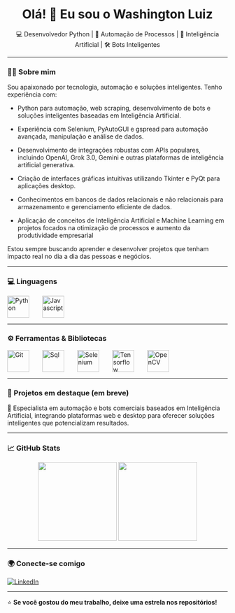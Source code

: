 <h1 align="center">Olá! 👋 Eu sou o Washington Luiz</h1>

<p align="center">
  💻 Desenvolvedor Python | 🤖 Automação de Processos | 🧠 Inteligência Artificial | 🛠️ Bots Inteligentes
</p>

---

### 🧑‍💻 Sobre mim

Sou apaixonado por tecnologia, automação e soluções inteligentes. Tenho experiência com:

- Python para automação, web scraping, desenvolvimento de bots e soluções inteligentes baseadas em Inteligência Artificial.

- Experiência com Selenium, PyAutoGUI e gspread para automação avançada, manipulação e análise de dados.

- Desenvolvimento de integrações robustas com APIs populares, incluindo OpenAI, Grok 3.0, Gemini e outras plataformas de inteligência artificial generativa.

- Criação de interfaces gráficas intuitivas utilizando Tkinter e PyQt para aplicações desktop.

- Conhecimentos em bancos de dados relacionais e não relacionais para armazenamento e gerenciamento eficiente de dados.

- Aplicação de conceitos de Inteligência Artificial e Machine Learning em projetos focados na otimização de processos e aumento da produtividade empresarial

Estou sempre buscando aprender e desenvolver projetos que tenham impacto real no dia a dia das pessoas e negócios.

---

### 💻 Linguagens

<div style="display: flex; gap: 20px;">
  <img src="https://www.svgrepo.com/show/354238/python.svg" alt="Python" width="50" style="margin-right: 10px;"/>
  <img src="https://www.svgrepo.com/show/349419/javascript.svg" alt="Javascript" width="50" style="margin-right: 10px;"/>
</div>

---

### ⚙️ Ferramentas & Bibliotecas

<div style="display: flex; gap: 20px;">
  <img src="https://www.svgrepo.com/show/353782/git-icon.svg" alt="Git" width="50" style="margin-right: 10px;"/>
  <img src="https://www.svgrepo.com/show/331760/sql-database-generic.svg" alt="Sql" width="50" style="margin-right: 10px;"/>
  <img src="https://www.svgrepo.com/show/354321/selenium.svg" alt="Selenium" width="50" style="margin-right: 10px;"/>
  <img src="https://www.svgrepo.com/show/354440/tensorflow.svg" alt="Tensorflow" width="50" style="margin-right: 10px;"/>
  <img src="https://www.svgrepo.com/show/354139/opencv.svg" alt="OpenCV" width="50" style="margin-right: 10px;"/>
</div>

---

### 📌 Projetos em destaque (em breve)

🔧 Especialista em automação e bots comerciais baseados em Inteligência Artificial, integrando plataformas web e desktop para oferecer soluções inteligentes que potencializam resultados.

---

### 📈 GitHub Stats

<p align="center">
  <img height="180em" src="https://github-readme-stats.vercel.app/api?username=WashingtonLuiz2312&show_icons=true&theme=tokyonight"/>
  <img height="180em" src="https://github-readme-stats.vercel.app/api/top-langs/?username=WashingtonLuiz2312&layout=compact&theme=tokyonight"/>
</p>

---

### 🌍 Conecte-se comigo

[![LinkedIn](https://img.shields.io/badge/-LinkedIn-0A66C2?style=flat&logo=linkedin&logoColor=white)](www.linkedin.com/in/washington-luiz-b15b96236)

---

⭐ **Se você gostou do meu trabalho, deixe uma estrela nos repositórios!**
